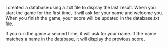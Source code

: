 I created a database using a .txt file to display the last result. When you start the game for the first time, it will ask for your name and welcome you. When you finish the game, your score will be updated in the database.txt file.

If you run the game a second time, it will ask for your name. If the name matches a name in the database, it will display the previous score.
